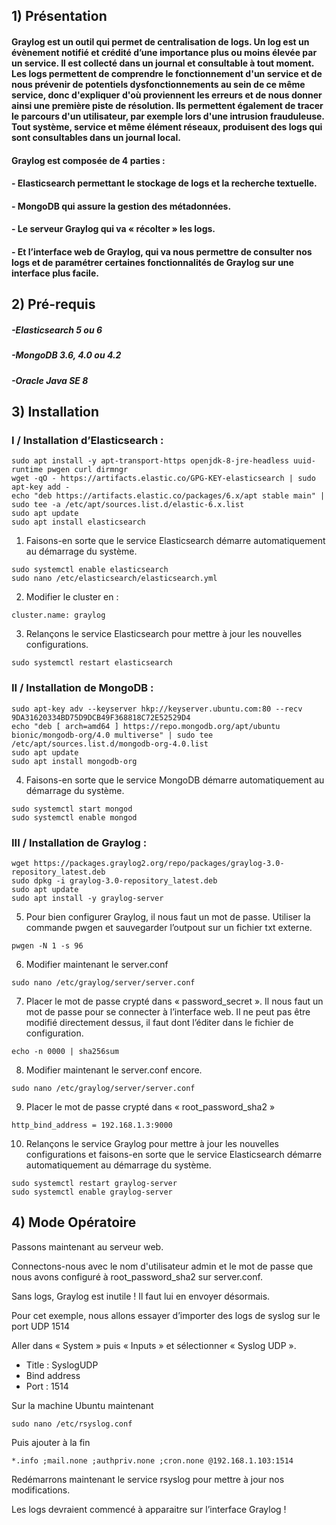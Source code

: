 ## 1) Présentation

#### Graylog est un outil qui permet de centralisation de logs. Un log est un évènement notifié et crédité d’une importance plus ou moins élevée par un service. Il est collecté dans un journal et consultable à tout moment. Les logs permettent de comprendre le fonctionnement d'un service et de nous prévenir de potentiels dysfonctionnements au sein de ce même service, donc d'expliquer d'où proviennent les erreurs et de nous donner ainsi une première piste de résolution. Ils permettent également de tracer le parcours d'un utilisateur, par exemple lors d'une intrusion frauduleuse. Tout système, service et même élément réseaux, produisent des logs qui sont consultables dans un journal local.

#### Graylog est composée de 4 parties :
#### - Elasticsearch permettant le stockage de logs et la recherche textuelle.
#### - MongoDB qui assure la gestion des métadonnées.
#### - Le serveur Graylog qui va « récolter » les logs.
#### - Et l’interface web de Graylog, qui va nous permettre de consulter nos logs et de paramétrer certaines fonctionnalités de Graylog sur une interface plus facile.

## 2) Pré-requis

##### -Elasticsearch 5 ou 6
##### -MongoDB 3.6, 4.0 ou 4.2
##### -Oracle Java SE 8

## 3) Installation

### I / Installation d’Elasticsearch :

```
sudo apt install -y apt-transport-https openjdk-8-jre-headless uuid-runtime pwgen curl dirmngr
wget -qO - https://artifacts.elastic.co/GPG-KEY-elasticsearch | sudo apt-key add -
echo "deb https://artifacts.elastic.co/packages/6.x/apt stable main" | sudo tee -a /etc/apt/sources.list.d/elastic-6.x.list
sudo apt update
sudo apt install elasticsearch
```

1. Faisons-en sorte que le service Elasticsearch démarre automatiquement au démarrage du système.

```
sudo systemctl enable elasticsearch
sudo nano /etc/elasticsearch/elasticsearch.yml
```

2. Modifier le cluster en : 

```
cluster.name: graylog
```

3. Relançons le service Elasticsearch pour mettre à jour les nouvelles configurations.

```
sudo systemctl restart elasticsearch
```

### II / Installation de MongoDB :

```
sudo apt-key adv --keyserver hkp://keyserver.ubuntu.com:80 --recv 9DA31620334BD75D9DCB49F368818C72E52529D4
echo "deb [ arch=amd64 ] https://repo.mongodb.org/apt/ubuntu bionic/mongodb-org/4.0 multiverse" | sudo tee /etc/apt/sources.list.d/mongodb-org-4.0.list
sudo apt update
sudo apt install mongodb-org
```

4. Faisons-en sorte que le service MongoDB démarre automatiquement au démarrage du système.

```
sudo systemctl start mongod
sudo systemctl enable mongod
```

### III / Installation de Graylog :

```
wget https://packages.graylog2.org/repo/packages/graylog-3.0-repository_latest.deb
sudo dpkg -i graylog-3.0-repository_latest.deb
sudo apt update
sudo apt install -y graylog-server
```

5. Pour bien configurer Graylog, il nous faut un mot de passe. Utiliser la commande pwgen et sauvegarder l’outpout sur un fichier txt externe.

```
pwgen -N 1 -s 96
```
 

6. Modifier maintenant le server.conf

```
sudo nano /etc/graylog/server/server.conf
```

7. Placer le mot de passe crypté dans « password_secret ». Il nous faut un mot de passe pour se connecter à l’interface web. Il ne peut pas être modifié directement dessus, il faut dont l’éditer dans le fichier de configuration.

```
echo -n 0000 | sha256sum
```

8. Modifier maintenant le server.conf encore.

```
sudo nano /etc/graylog/server/server.conf
```

9. Placer le mot de passe crypté dans « root_password_sha2 »

```
http_bind_address = 192.168.1.3:9000
```

10. Relançons le service Graylog pour mettre à jour les nouvelles configurations et faisons-en sorte que le service Elasticsearch démarre automatiquement au démarrage du système.

```
sudo systemctl restart graylog-server
sudo systemctl enable graylog-server
```

## 4) Mode Opératoire

Passons maintenant au serveur web.

Connectons-nous avec le nom d'utilisateur admin et le mot de passe que nous avons configuré à root_password_sha2 sur server.conf.
 
Sans logs, Graylog est inutile ! Il faut lui en envoyer désormais.

Pour cet exemple, nous allons essayer d’importer des logs de syslog sur le port UDP 1514

Aller dans « System » puis « Inputs » et sélectionner « Syslog UDP ».
-	Title : SyslogUDP
-	Bind address
-	Port : 1514
 
Sur la machine Ubuntu maintenant

```
sudo nano /etc/rsyslog.conf
```

Puis ajouter à la fin

```
*.info ;mail.none ;authpriv.none ;cron.none @192.168.1.103:1514
```

Redémarrons maintenant le service rsyslog pour mettre à jour nos modifications.

Les logs devraient commencé à apparaitre sur l’interface Graylog !
